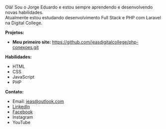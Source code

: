 Olá! Sou o Jorge Eduardo e estou sempre aprendendo e desenvolvendo novas habilidades.   
Atualmente estou estudando desenvolvimento Full Stack e PHP com Laravel na Digital College.

**Projetos:**
* **Meu primeiro site:** https://github.com/jeasdigitalcollege/php-conexoes.git

**Habilidades:**
* HTML
* CSS
* JavaScript
* PHP
  
**Contato:**
* Email: jeas@outlook.com
* [LinkedIn](https://linkedin.com/in/jorgeeasiqueira "Perfil no LinkedIn")
* [Facebook](https://facebook.com/jorgeeasiqueira)
* Instagram 
* YouTube 
